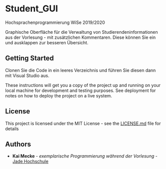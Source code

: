 # Student_GUI

Hochsprachenprogrammierung WiSe 2019/2020

Graphische Oberfläche für die Verwaltung von Studierendeninformationen aus der Vorlesung - mit zusätzlichen Kommentaren. Diese können Sie ein und ausklappen zur besseren Übersicht.

## Getting Started

Clonen Sie die Code in ein leeres Verzeichnis und führen Sie diesen dann mit Visual Studio aus.

These instructions will get you a copy of the project up and running on your local machine for development and testing purposes. See deployment for notes on how to deploy the project on a live system.

## License

This project is licensed under the MIT License - see the [LICENSE.md](LICENSE.md) file for details

## Authors

* **Kai Mecke** - *exemplarische Programmierung während der Vorlesung* - [Jade Hochschule](https://jade-hs.de)

